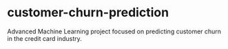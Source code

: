 # customer-churn-prediction
Advanced Machine Learning project focused on predicting customer churn in the credit card industry.
